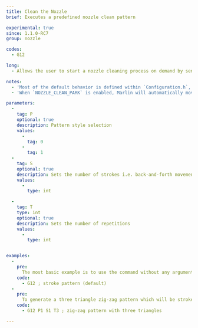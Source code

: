 ```yaml
---
title: Clean the Nozzle
brief: Executes a predefined nozzle clean pattern

experimental: true
since: 1.1.0-RC7
group: nozzle

codes:
  - G12

long:
  - Allows the user to start a nozzle cleaning process on demand by sending a G-Code command. Currently this command supports two different types of cleaning patterns, a stroke based one and a zig-zag like one. In order for this process to be effective is advisable to have a dedicated cleaning spot on the bed, or outside the bed but inside the reach of the nozzle.

notes:
  - 'Most of the default behavior is defined within `Configuration.h`, search for the options: `NOZZLE_CLEAN_STROKES`, `NOZZLE_CLEAN_START_POINT`, `NOZZLE_CLEAN_END_POINT` and `NOZZLE_CLEAN_PARK`.'
  - 'When `NOZZLE_CLEAN_PARK` is enabled, Marlin will automatically move the nozzle back to the XYZ position from where `G12` was initially received.'

parameters:
  -
    tag: P
    optional: true
    description: Pattern style selection
    values:
      -
        tag: 0
      -
        tag: 1
  -
    tag: S
    optional: true
    description: Sets the number of strokes i.e. back-and-forth movements
    values:
      -
        type: int

  -
    tag: T
    type: int
    optional: true
    description: Sets the number of repetitions
    values:
      -
        type: int


examples:
  -
    pre:
      The most basic example is to use the command without any arguments, this will default to a stroke based pattern which will be stroked `NOZZLE_CLEAN_STROKES` times.
    code:
      - G12 ; stroke pattern (default)
  -
    pre:
      To generate a three triangle zig-zag pattern which will be stroked one time use the following command.
    code:
      - G12 P1 S1 T3 ; zig-zag pattern with three triangles

---
```

